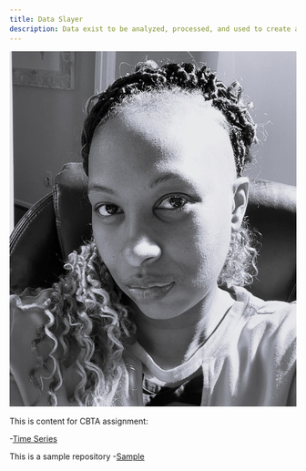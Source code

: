 ```yaml
---
title: Data Slayer
description: Data exist to be analyzed, processed, and used to create answers. 
---
```


![My Picture](/mypics/Github.jpg)

This is content for CBTA assignment:

-[Time Series](/timeseries/index.md)

This is a sample repository
-[Sample](https://github.com/Dataaddict4ever/Sample2)
